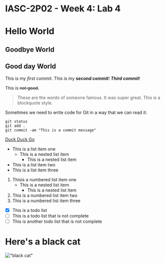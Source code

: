 # IASC-2P02 - Week 4: Lab 4
# Hello World
## Goodbye World
<h2>Good day World</h2>

This is my *first commit*. This is my **second commit**! ***Third commit***!

This is ~~not good~~.

> These are the words of someone famous. It was super great. This is a blockquote style.

Sometimes we need to write code for Git in a way that we can read it:

```
git status
git add .
git commit -am "This is a commit message"
```

[Duck Duck Go](https://duck.com)

- This is a list item one
    - This is a nested list item
        - This is a nested list item
- This is a list item two
- This is a list item three

1. Thisis a numbered list item one
    - This is a nested list item
        - This is a nested list item
2. This is a numbered list item two
3. This is a numbered list item three

- [x] This is a todo list
- [ ] This is a todo list that is not complete
- [ ] This is another todo list that is not complete

# Here's a black cat

!["black cat"](https://www.janebissellwriting.com/uploads/7/4/4/9/74491645/blackcat12598627-f1024_orig.jpg)


